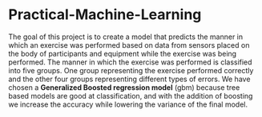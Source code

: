 # Practical-Machine-Learning
The goal of this project is to create a model that predicts the manner in which an exercise was performed based on data from sensors placed on the body of participants and equipment while the exercise was being performed. The manner in which the exercise was performed is classified into five groups. One group representing the exercise performed correctly and the other four groups representing different types of errors. We have chosen a **Generalized Boosted regression model** (gbm) because tree based models are good at classification, and with the addition of boosting we increase the accuracy while lowering the variance of the final model.
